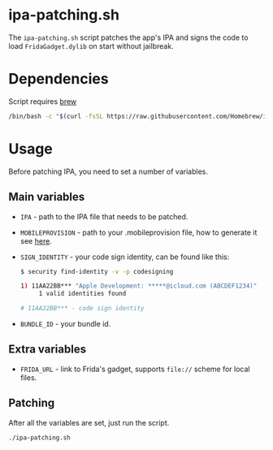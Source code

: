 # ipa-patching.sh

The `ipa-patching.sh` script patches the app's IPA and signs the code to load `FridaGadget.dylib` on start without jailbreak.

# Dependencies

Script requires [brew](https://github.com/Homebrew/brew)

```bash
/bin/bash -c "$(curl -fsSL https://raw.githubusercontent.com/Homebrew/install/master/install.sh)"
```

# Usage

Before patching IPA, you need to set a number of variables.

## Main variables

- `IPA` - path to the IPA file that needs to be patched.
- `MOBILEPROVISION` - path to your .mobileprovision file, how to generate it see [here](https://0xn3va.gitbook.io/cheat-sheets/ios-application/getting-started/ipa-patching).
- `SIGN_IDENTITY` - your code sign identity, can be found like this:

    ```bash
    $ security find-identity -v -p codesigning
    
    1) 11AA22BB*** "Apple Development: *****@icloud.com (ABCDEF1234)"
         1 valid identities found
    
    # 11AA22BB*** - code sign identity
    ```

- `BUNDLE_ID` - your bundle id.

## Extra variables

- `FRIDA_URL` - link to Frida's gadget, supports `file://` scheme for local files.

## Patching

After all the variables are set, just run the script.

```bash
./ipa-patching.sh
```
